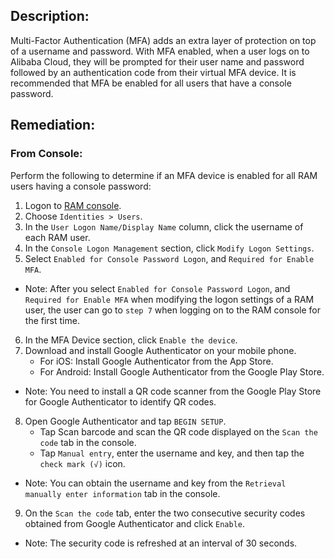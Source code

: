 ## Description:

Multi-Factor Authentication (MFA) adds an extra layer of protection on top of a username and password. With MFA enabled, when a user logs on to Alibaba Cloud, they will be prompted for their user name and password followed by an authentication code from their virtual MFA device. It is recommended that MFA be enabled for all users that have a console password.

## Remediation:

### From Console:

Perform the following to determine if an MFA device is enabled for all RAM users having a console password:

1. Logon to [RAM console](https://ram.console.aliyun.com/overview).
2. Choose `Identities > Users`.
3. In the `User Logon Name/Display Name` column, click the username of each RAM
user.
4. In the `Console Logon Management` section, click `Modify Logon Settings`.
5. Select `Enabled for Console Password Logon`, and `Required for Enable MFA`.
- Note: After you select `Enabled for Console Password Logon`, and `Required for Enable MFA` when modifying the logon settings of a RAM user, the user can go to `step 7` when logging on to the RAM console for the first time.
6. In the MFA Device section, click `Enable the device`.
7. Download and install Google Authenticator on your mobile phone.
   - For iOS: Install Google Authenticator from the App Store.
   - For Android: Install Google Authenticator from the Google Play Store.
- Note: You need to install a QR code scanner from the Google Play Store for Google Authenticator to identify QR codes.
8. Open Google Authenticator and tap `BEGIN SETUP`.
   - Tap Scan barcode and scan the QR code displayed on the `Scan the code` tab in the console.
   - Tap `Manual entry`, enter the username and key, and then tap the `check mark (√)` icon.
- Note: You can obtain the username and key from the `Retrieval manually enter information` tab in the console.
9. On the `Scan the code` tab, enter the two consecutive security codes obtained from
Google Authenticator and click `Enable`.
- Note: The security code is refreshed at an interval of 30 seconds.